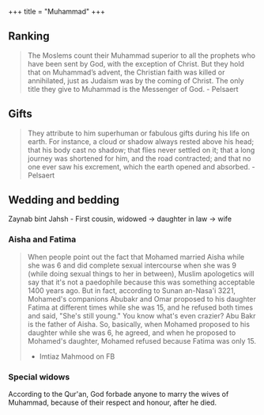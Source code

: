 +++
title = "Muhammad"
+++

## Ranking
> The Moslems count their Muhammad superior to all the prophets who have been sent by God, with the exception of Christ. But they hold that on Muhammad’s advent, the Christian faith was killed or annihilated, just as Judaism was by the coming of Christ. The only title they give to Muhammad is the Messenger of God. - Pelsaert

## Gifts
> They attribute to him superhuman or fabulous gifts during his life on earth. For instance, a cloud or shadow always rested above his head; that his body cast no shadow; that flies never settled on it; that a long journey was shortened for him, and the road contracted; and that no one ever saw his excrement, which the earth opened and absorbed. - Pelsaert

## Wedding and bedding
Zaynab bint Jahsh - First cousin, widowed → daughter in law → wife


### Aisha and Fatima

> When people point out the fact that Mohamed married Aisha while she was 6 and did complete sexual intercourse when she was 9 (while doing sexual things to her in between), Muslim apologetics will say that it's not a paedophile because this was something acceptable 1400 years ago. But in fact, according to Sunan an-Nasa'i 3221, Mohamed's companions Abubakr and Omar proposed to his daughter Fatima at different times while she was 15, and he refused both times and said, "She's still young." You know what's even crazier? Abu Bakr is the father of Aisha. So, basically, when Mohamed proposed to his daughter while she was 6, he agreed, and when he proposed to Mohamed's daughter, Mohamed refused because Fatima was only 15.
> 
> - Imtiaz Mahmood on FB

### Special widows
According to the Qur'an, God forbade anyone to marry the wives of Muhammad, because of their respect and honour, after he died.
